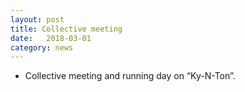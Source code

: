 ```yaml
---
layout: post
title: Collective meeting
date:   2018-03-01
category: news
---
```


* Collective meeting and running day on “Ky-N-Ton”.